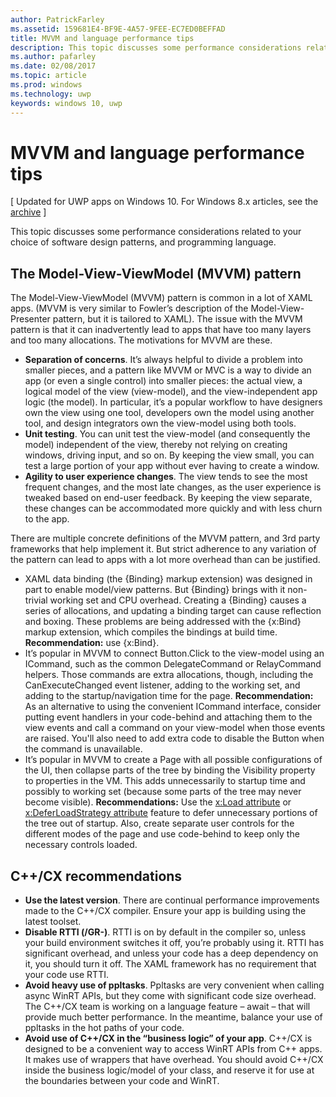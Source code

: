 ```yaml
---
author: PatrickFarley
ms.assetid: 159681E4-BF9E-4A57-9FEE-EC7ED0BEFFAD
title: MVVM and language performance tips
description: This topic discusses some performance considerations related to your choice of software design patterns, and programming language.
ms.author: pafarley
ms.date: 02/08/2017
ms.topic: article
ms.prod: windows
ms.technology: uwp
keywords: windows 10, uwp
---
```

# MVVM and language performance tips

\[ Updated for UWP apps on Windows 10. For Windows 8.x articles, see the [archive](http://go.microsoft.com/fwlink/p/?linkid=619132) \]

This topic discusses some performance considerations related to your choice of software design patterns, and programming language.

## The Model-View-ViewModel (MVVM) pattern

The Model-View-ViewModel (MVVM) pattern is common in a lot of XAML apps. (MVVM is very similar to Fowler’s description of the Model-View-Presenter pattern, but it is tailored to XAML). The issue with the MVVM pattern is that it can inadvertently lead to apps that have too many layers and too many allocations. The motivations for MVVM are these.

-   **Separation of concerns**. It’s always helpful to divide a problem into smaller pieces, and a pattern like MVVM or MVC is a way to divide an app (or even a single control) into smaller pieces: the actual view, a logical model of the view (view-model), and the view-independent app logic (the model). In particular, it’s a popular workflow to have designers own the view using one tool, developers own the model using another tool, and design integrators own the view-model using both tools.
-   **Unit testing**. You can unit test the view-model (and consequently the model) independent of the view, thereby not relying on creating windows, driving input, and so on. By keeping the view small, you can test a large portion of your app without ever having to create a window.
-   **Agility to user experience changes**. The view tends to see the most frequent changes, and the most late changes, as the user experience is tweaked based on end-user feedback. By keeping the view separate, these changes can be accommodated more quickly and with less churn to the app.

There are multiple concrete definitions of the MVVM pattern, and 3rd party frameworks that help implement it. But strict adherence to any variation of the pattern can lead to apps with a lot more overhead than can be justified.

-   XAML data binding (the {Binding} markup extension) was designed in part to enable model/view patterns. But {Binding} brings with it non-trivial working set and CPU overhead. Creating a {Binding} causes a series of allocations, and updating a binding target can cause reflection and boxing. These problems are being addressed with the {x:Bind} markup extension, which compiles the bindings at build time. **Recommendation:** use {x:Bind}.
-   It’s popular in MVVM to connect Button.Click to the view-model using an ICommand, such as the common DelegateCommand or RelayCommand helpers. Those commands are extra allocations, though, including the CanExecuteChanged event listener, adding to the working set, and adding to the startup/navigation time for the page. **Recommendation:** As an alternative to using the convenient ICommand interface, consider putting event handlers in your code-behind and attaching them to the view events and call a command on your view-model when those events are raised. You'll also need to add extra code to disable the Button when the command is unavailable.
-   It’s popular in MVVM to create a Page with all possible configurations of the UI, then collapse parts of the tree by binding the Visibility property to properties in the VM. This adds unnecessarily to startup time and possibly to working set (because some parts of the tree may never become visible). **Recommendations:** Use the [x:Load attribute](../xaml-platform/x-load-attribute.md) or [x:DeferLoadStrategy attribute](../xaml-platform/x-deferloadstrategy-attribute.md) feature to defer unnecessary portions of the tree out of startup. Also, create separate user controls for the different modes of the page and use code-behind to keep only the necessary controls loaded.

## C++/CX recommendations

-   **Use the latest version**. There are continual performance improvements made to the C++/CX compiler. Ensure your app is building using the latest toolset.
-   **Disable RTTI (/GR-)**. RTTI is on by default in the compiler so, unless your build environment switches it off, you’re probably using it. RTTI has significant overhead, and unless your code has a deep dependency on it, you should turn it off. The XAML framework has no requirement that your code use RTTI.
-   **Avoid heavy use of ppltasks**. Ppltasks are very convenient when calling async WinRT APIs, but they come with significant code size overhead. The C++/CX team is working on a language feature – await – that will provide much better performance. In the meantime, balance your use of ppltasks in the hot paths of your code.
-   **Avoid use of C++/CX in the “business logic” of your app**. C++/CX is designed to be a convenient way to access WinRT APIs from C++ apps. It makes use of wrappers that have overhead. You should avoid C++/CX inside the business logic/model of your class, and reserve it for use at the boundaries between your code and WinRT.